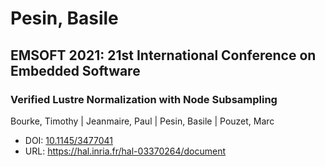 # Pesin, Basile

## EMSOFT 2021: 21st International Conference on Embedded Software

### Verified Lustre Normalization with Node Subsampling
Bourke, Timothy | Jeanmaire, Paul | Pesin, Basile | Pouzet, Marc
* DOI: [10.1145/3477041](https://doi.org/10.1145/3477041)
* URL: <https://hal.inria.fr/hal-03370264/document>


